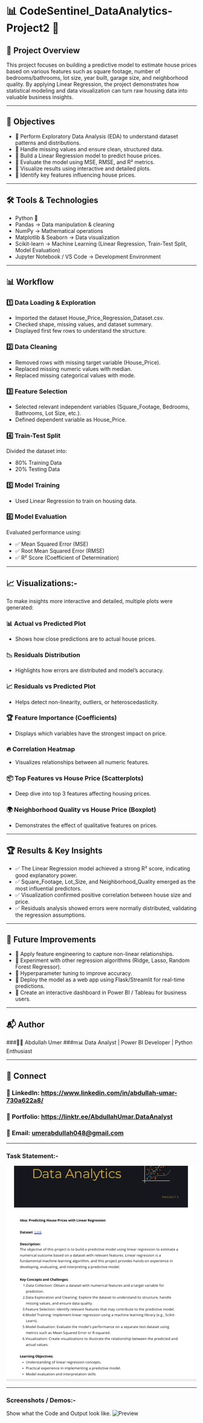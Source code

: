 # 📊 CodeSentinel_DataAnalytics-Project2 🎯

## 📌 Project Overview
This project focuses on building a predictive model to estimate house prices based on various features such as square footage, number of bedrooms/bathrooms, lot size, year built, garage size, and neighborhood quality. By applying Linear Regression, the project demonstrates how statistical modeling and data visualization can turn raw housing data into valuable business insights.

--- 

## 🎯 Objectives
- 🔹 Perform Exploratory Data Analysis (EDA) to understand dataset patterns and distributions.
- 🔹 Handle missing values and ensure clean, structured data.
- 🔹 Build a Linear Regression model to predict house prices.
- 🔹 Evaluate the model using MSE, RMSE, and R² metrics.
- 🔹 Visualize results using interactive and detailed plots.
- 🔹 Identify key features influencing house prices.

---

## 🛠️ Tools & Technologies
- Python 🐍
- Pandas → Data manipulation & cleaning
- NumPy → Mathematical operations
- Matplotlib & Seaborn → Data visualization
- Scikit-learn → Machine Learning (Linear Regression, Train-Test Split, Model Evaluation)
- Jupyter Notebook / VS Code → Development Environment


---

## 📊 Workflow
### 1️⃣ Data Loading & Exploration
- Imported the dataset House_Price_Regression_Dataset.csv.
- Checked shape, missing values, and dataset summary.
- Displayed first few rows to understand the structure.
### 2️⃣ Data Cleaning
- Removed rows with missing target variable (House_Price).
- Replaced missing numeric values with median.
- Replaced missing categorical values with mode.
### 3️⃣ Feature Selection
- Selected relevant independent variables (Square_Footage, Bedrooms, Bathrooms, Lot Size, etc.).
-  Defined dependent variable as House_Price.
### 4️⃣ Train-Test Split
Divided the dataset into:
- 80% Training Data
- 20% Testing Data
### 5️⃣ Model Training
- Used Linear Regression to train on housing data.
### 6️⃣ Model Evaluation
Evaluated performance using:
- ✅ Mean Squared Error (MSE)
- ✅ Root Mean Squared Error (RMSE)
- ✅ R² Score (Coefficient of Determination)

---

## 📈 Visualizations:-
To make insights more interactive and detailed, multiple plots were generated:
### 📊 Actual vs Predicted Plot
- Shows how close predictions are to actual house prices.
### 📉 Residuals Distribution
- Highlights how errors are distributed and model’s accuracy.
### 📈 Residuals vs Predicted Plot
- Helps detect non-linearity, outliers, or heteroscedasticity.
### 🏆 Feature Importance (Coefficients)
- Displays which variables have the strongest impact on price.
### 🔥 Correlation Heatmap
- Visualizes relationships between all numeric features.
### 📦 Top Features vs House Price (Scatterplots)
- Deep dive into top 3 features affecting housing prices.
### 🌍 Neighborhood Quality vs House Price (Boxplot)
- Demonstrates the effect of qualitative features on prices.

---

## 🏆 Results & Key Insights
- ✅ The Linear Regression model achieved a strong R² score, indicating good explanatory power.
- ✅ Square_Footage, Lot_Size, and Neighborhood_Quality emerged as the most influential predictors.
- ✅ Visualization confirmed positive correlation between house size and price.
- ✅ Residuals analysis showed errors were normally distributed, validating the regression assumptions.

---

## 🚀 Future Improvements
- 🔹 Apply feature engineering to capture non-linear relationships.
- 🔹 Experiment with other regression algorithms (Ridge, Lasso, Random Forest Regressor).
- 🔹 Hyperparameter tuning to improve accuracy.
- 🔹 Deploy the model as a web app using Flask/Streamlit for real-time predictions.
- 🔹 Create an interactive dashboard in Power BI / Tableau for business users.

---

## 📬 Author
###👨‍💻 Abdullah Umer
###m📊 Data Analyst | Power BI Developer | Python Enthusiast


---


## 🔗 Connect
### 💼 LinkedIn: https://www.linkedin.com/in/abdullah-umar-730a622a8/
### 💼 Portfolio: https://linktr.ee/AbdullahUmar.DataAnalyst
### 📧 Email: umerabdullah048@gmail.com

---


### Task Statement:-
![Preview](https://github.com/Abdullah321Umar/DataZenixSolutions_DataAnalytics-Project3/blob/main/Project%203.png)


---

### Screenshots / Demos:-
Show what the Code and Output look like.
![Preview](https://github.com/Abdullah321Umar/DataZenixSolutions_DataAnalytics-Project3/blob/main/Project-3%20(Code%2BOutput).ipynb)
